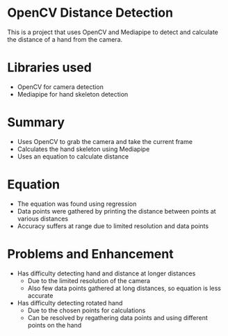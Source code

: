 # OpenCV Distance Detection
This is a project that uses OpenCV and Mediapipe to detect and calculate the distance of a hand from the camera.

# Libraries used
- OpenCV for camera detection
- Mediapipe for hand skeleton detection

# Summary
- Uses OpenCV to grab the camera and take the current frame
- Calculates the hand skeleton using Mediapipe
- Uses an equation to calculate distance

# Equation
- The equation was found using regression
- Data points were gathered by printing the distance between points at various distances
- Accuracy suffers at range due to limited resolution and data points

# Problems and Enhancement
- Has difficulty detecting hand and distance at longer distances
  - Due to the limited resolution of the camera
  - Also few data points gathered at long distances, so equation is less accurate
- Has difficulty detecting rotated hand
  - Due to the chosen points for calculations
  - Can be resolved by regathering data points and using different points on the hand

